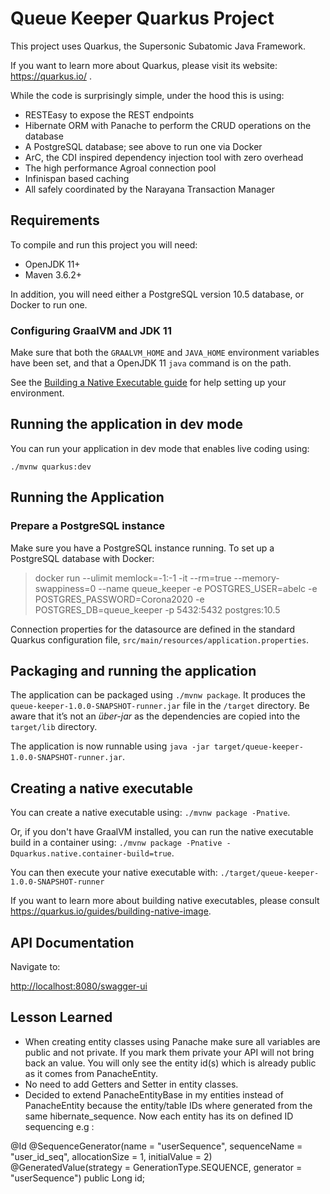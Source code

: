 # Queue Keeper Quarkus Project

This project uses Quarkus, the Supersonic Subatomic Java Framework.

If you want to learn more about Quarkus, please visit its website: https://quarkus.io/ .

While the code is surprisingly simple, under the hood this is using:
 - RESTEasy to expose the REST endpoints
 - Hibernate ORM with Panache to perform the CRUD operations on the database
 - A PostgreSQL database; see above to run one via Docker
 - ArC, the CDI inspired dependency injection tool with zero overhead
 - The high performance Agroal connection pool
 - Infinispan based caching
 - All safely coordinated by the Narayana Transaction Manager

## Requirements

To compile and run this project you will need:

- OpenJDK 11+
- Maven 3.6.2+

In addition, you will need either a PostgreSQL version 10.5 database, or Docker to run one.

### Configuring GraalVM and JDK 11

Make sure that both the `GRAALVM_HOME` and `JAVA_HOME` environment variables have
been set, and that a OpenJDK 11 `java` command is on the path.

See the [Building a Native Executable guide](https://quarkus.io/guides/building-native-image)
for help setting up your environment.

## Running the application in dev mode

You can run your application in dev mode that enables live coding using:
```
./mvnw quarkus:dev
```
## Running the Application

### Prepare a PostgreSQL instance

Make sure you have a PostgreSQL instance running. To set up a PostgreSQL database with Docker:

> docker run --ulimit memlock=-1:-1 -it --rm=true --memory-swappiness=0 --name queue_keeper -e POSTGRES_USER=abelc -e POSTGRES_PASSWORD=Corona2020 -e POSTGRES_DB=queue_keeper -p 5432:5432 postgres:10.5

Connection properties for the datasource are defined in the standard Quarkus configuration file,
`src/main/resources/application.properties`.

## Packaging and running the application

The application can be packaged using `./mvnw package`.
It produces the `queue-keeper-1.0.0-SNAPSHOT-runner.jar` file in the `/target` directory.
Be aware that it’s not an _über-jar_ as the dependencies are copied into the `target/lib` directory.

The application is now runnable using `java -jar target/queue-keeper-1.0.0-SNAPSHOT-runner.jar`.

## Creating a native executable

You can create a native executable using: `./mvnw package -Pnative`.

Or, if you don't have GraalVM installed, you can run the native executable build in a container using: `./mvnw package -Pnative -Dquarkus.native.container-build=true`.

You can then execute your native executable with: `./target/queue-keeper-1.0.0-SNAPSHOT-runner`

If you want to learn more about building native executables, please consult https://quarkus.io/guides/building-native-image.

## API Documentation
Navigate to:

<http://localhost:8080/swagger-ui>

## Lesson Learned
* When creating entity classes using Panache make sure all variables are public and not private. If you mark them private your API will not bring back an value. You will only see the entity id(s) which is already public as it comes from PanacheEntity.
* No need to add Getters and Setter in entity classes.
* Decided to extend PanacheEntityBase in my entities instead of PanacheEntity because the entity/table IDs where generated from the same hibernate_sequence. Now each entity has its on defined ID sequencing e.g :

> 
@Id
  @SequenceGenerator(name = "userSequence", sequenceName = "user_id_seq", allocationSize = 1, initialValue = 2)
  @GeneratedValue(strategy = GenerationType.SEQUENCE, generator = "userSequence")
  public Long id;

 